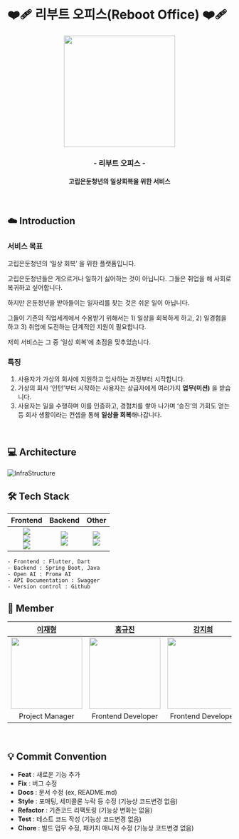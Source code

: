 # ❤️‍🩹 리부트 오피스(Reboot Office) ❤️‍🩹
<div align="center">
<img src="https://github.com/user-attachments/assets/fdb8a902-826a-4ce6-93d2-2a6d563807b2" width="250" height="250" />
<br>

### - 리부트 오피스 -
#### 고립은둔청년의 일상회복을 위한 서비스
<br>
</div>

## ☁️ Introduction

### 서비스 목표
고립은둔청년의 ‘일상 회복’ 을 위한 플랫폼입니다.

고립은둔청년들은 게으르거나 일하기 싫어하는 것이 아닙니다. 그들은 취업을 해 사회로 복귀하고 싶어합니다.

하지만 은둔청년을 받아들이는 일자리를 찾는 것은 쉬운 일이 아닙니다.

그들이 기존의 직업세계에서 수용받기 위해서는 1) 일상을 회복하게 하고, 2) 일경험을 하고 3) 취업에 도전하는 단계적인 지원이 필요합니다.

저희 서비스는 그 중 ‘일상 회복’에 초점을 맞추었습니다.

### 특징
1. 사용자가 가상의 회사에 지원하고 입사하는 과정부터 시작합니다.
2. 가상의 회사 ‘인턴’부터 시작하는 사용자는 상급자에게 여러가지 **업무(미션)** 을 받습니다.
3. 사용자는 일을 수행하며 이를 인증하고, 경험치를 쌓아 나가며 ‘승진’의 기회도 얻는 등 회사 생활이라는 컨셉을 통해 **일상을 회복**해나갑니다.

<br>

## 💻 Architecture
![InfraStructure](https://github.com/user-attachments/assets/4af7fd01-a4f2-462c-868b-a5dea327216f)
<br>

## 🛠️ Tech Stack
| Frontend | Backend | Other |
|:---:|:---:|:---:|
| <img src="https://img.shields.io/badge/flutter-02569B?style=flat-square&logo=Flutter&logoColor=white"/><br><img src="https://img.shields.io/badge/dart-0175C2?style=flat-square&logo=Dart&logoColor=white"/><br><img src="https://img.shields.io/badge/getx-8A2BE2?style=flat-square&logo=getx&logoColor=white"/> | <img src="https://img.shields.io/badge/springboot-6DB33F?style=flat-square&logo=springboot&logoColor=white"/><br><img src="https://img.shields.io/badge/java-007396?style=flat-square&logoColor=white"/><br>| <img src="https://img.shields.io/badge/github-181717?style=flat-square&logo=github&logoColor=white"/><br><img src="https://img.shields.io/badge/swagger-85EA2D?style=flat-square&logo=swagger&logoColor=white"/> |

    - Frontend : Flutter, Dart
    - Backend : Spring Boot, Java
    - Open AI : Proma AI
    - API Documentation : Swagger
    - Version control : Github


## 👥 Member
| [이재형](https://github.com/jaehyung-99) | [홍규진](https://github.com/Kyujenius) | [강지희](https://github.com/jhk3261) | [박민기](https://github.com/park20011029) | [정연재](https://github.com/zzangjyj0818) | [이희균](https://github.com/nuykeeh) |
|:---:|:---:|:---:|:---:|:---:|:---:|
|<img src="https://github.com/user-attachments/assets/fdcb57a7-00e9-4953-9697-53482a47a46c" width="160" />| <img src="https://github.com/user-attachments/assets/4a161458-24cc-47ec-b34f-69798409aab6" width="160"/> | <img src="https://github.com/user-attachments/assets/d95db638-eabc-4c7b-957e-7208d3193324" width="160"/> |<img src="https://github.com/user-attachments/assets/687c3380-5d66-49e8-9782-f5cd0641d43c" width=160 />|<img src="https://github.com/user-attachments/assets/62b74060-b937-46c7-94eb-2bcb80b2d20c" width=160 />| <img src="https://github.com/user-attachments/assets/4a56793e-2bc5-49f2-b941-358e3044e0df" width="160"/> |
| Project Manager | Frontend Developer | Frontend Developer | Backend Developer | Backend Developer | Designer |
<br>


## 💡 Commit Convention
- **Feat**        : 새로운 기능 추가
- **Fix**         : 버그 수정
- **Docs**        : 문서 수정 (ex, README.md)
- **Style**       : 포매팅, 세미콜론 누락 등 수정 (기능상 코드변경 없음)
- **Refactor**    : 기존코드 리팩토링 (기능상 변화는 없음)
- **Test**        : 테스트 코드 작성 (기능상 코드변경 없음)
- **Chore**       : 빌드 업무 수정, 패키지 매니저 수정 (기능상 코드변경 없음)

